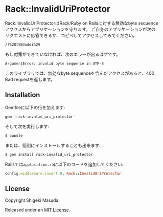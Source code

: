 # Rack::InvalidUriProtector

Rack::InvalidUriProtectorはRack/Ruby on Railsに対する無効なbyte sequenceアクセスからアプリケーションを守ります。
ご自身のアプリケーションが次のリクエストに応答できるか、コピペしてアクセスしてみてください。

`/?%28t%B3odei%29`

もし対策ができていなければ、次のエラーが出るはずです。

```
ArgumentError: invalid byte sequence in UTF-8
```

このライブラリでは、無効なbyte sequenceを含んだアクセスがあると、400 Bad requestを返します。

## Installation

Gemfileに以下の行を加えます:

    gem 'rack-invalid_uri_protector'

そして次を実行します:

    $ bundle

または、個別にインストールすることも出来ます:

    $ gem install rack-invalid_uri_protector

Railsでは`application.rb`に以下のコードを追加してください:

``` ruby
config.middleware.insert 0, Rack::InvalidUriProtector
```

## License

Copyright Shigeki Masuda.

Released under an [MIT License](http://opensource.org/licenses/MIT).